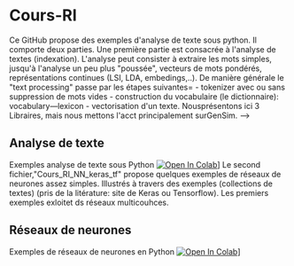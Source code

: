 # Cours-RI
Ce GitHub propose des exemples d'analyse de texte sous python.
Il comporte deux parties. Une première partie est consacrée à l'analyse de textes (indexation). L'analyse peut consister à extraire les mots simples, jusqu'à l'analyse un peu plus "poussée", vecteurs de mots pondérés, représentations continues (LSI, LDA, embedings,..). De manière générale le "text processing" passe par les étapes suivantes= - tokenizer avec ou sans suppression de mots vides - construction du vocabulaire (le dictionnaire): vocabulary—lexicon - vectorisation d'un texte. Nousprésentons ici 3 Libraires, mais nous mettons l'acct principalement surGenSim. 
-->
## Analyse de texte
Exemples analyse de texte sous Python  [![Open In Colab](https://colab.research.google.com/assets/colab-badge.svg)](https://github.com/mbougha/Cours-RI/blob/59970adac99080b85201e38b3c1c869cb3bd103e/Cours_RI_part1.ipynb)]
Le second fichier,"Cours_RI_NN_keras_tf"  propose quelques exemples de réseaux de neurones assez simples. Illustrés à travers des exemples (collections de textes) (pris de la litérature: site de Keras ou Tensorflow). Les premiers exemples exloitet ds réseaux multicouhces. 

## Réseaux de neurones
Exemples de réseaux de neurones en  Python  [![Open In Colab](https://colab.research.google.com/assets/colab-badge.svg)](https://colab.research.google.com/gist/mbougha/f9a67217e6df8fac3878840203c5c8de/cours_ri_nn_keras_tf.ipynb)]
